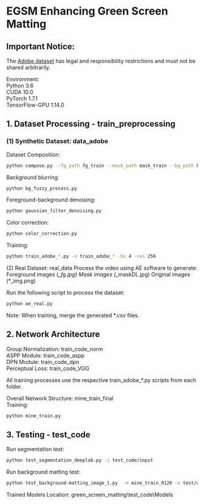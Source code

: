 # EGSM Enhancing Green Screen Matting

## Important Notice:
The [Adobe dataset](https://alphamatting.com/) has legal and responsibility restrictions and must not be shared arbitrarily.


Environment:  
Python 3.6  
CUDA 10.0  
PyTorch 1.7.1  
TensorFlow-GPU 1.14.0  

## 1. Dataset Processing - train_preprocessing
### (1) Synthetic Dataset: data_adobe

Dataset Composition:
```bash
python compose.py --fg_path fg_train --mask_path mask_train --bg_path bg_train --out_path merged_train --out_csv Adobe_train_data.csv --workers 8
```

Background blurring: 
```bash
python bg_fuzzy_process.py
```
Foreground-background denoising: 
```bash
python gaussian_filter_denoising.py
```
Color correction:
```bash
python color_correction.py
```

Training:
```bash
python train_adobe_*.py -n train_adobe_* -bs 4 -res 256
```

(2) Real Dataset: real_data
Process the video using AE software to generate:
Foreground images (*_fg.jpg)
Mask images (*_maskDL.jpg)
Original images (*_img.png)

Run the following script to process the dataset:
```bash
python ae_real.py
```

Note: When training, merge the generated *.csv files.


## 2. Network Architecture
Group Normalization: train_code_norm  
ASPP Module: train_code_aspp  
DPN Module: train_code_dpn  
Perceptual Loss: train_code_VGG   
   
All training processes use the respective train_adobe_*.py scripts from each folder.  

Overall Network Structure: mine_train_final  
Training: 
```bash
python mine_train.py
```

## 3. Testing - test_code
Run segmentation test:
```bash
python test_segmentation_deeplab.py -i test_code/input
```
Run background matting test:
```bash
python test_background-matting_image_1.py  -m mine_train_0120 -o test/output -i test/input -tb test/background/0001.png -b test/bg.png
```

Trained Models Location:
green_screen_matting\test_code\Models
